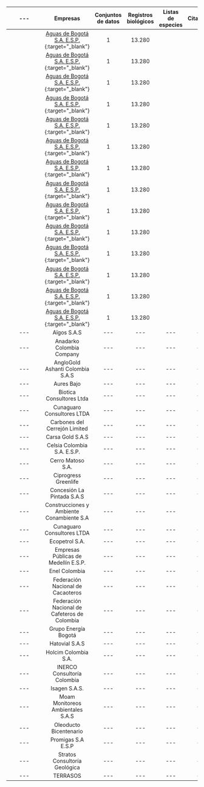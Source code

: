 |---|Empresas|Conjuntos de datos|Registros biológicos|Listas de especies|Citaciones|
|:---:|:---:|:---:|:---:|:---:|:---:|
|<figure class="image is-16x16"><img src="/assets/images/logos-socios/logo-aguas-de-bogota.jpg"></figure>|[Aguas de Bogotá S.A. E.S.P.](https://www.gbif.org/publisher/6d1beb45-43bc-499a-85a0-f06f67e81591){:target="_blank"}|1|13.280||11|
|<figure class="image is-24x24"><img src="/assets/images/logos-socios/logo-aguas-de-bogota.jpg"></figure>|[Aguas de Bogotá S.A. E.S.P.](https://www.gbif.org/publisher/6d1beb45-43bc-499a-85a0-f06f67e81591){:target="_blank"}|1|13.280||11|
|<figure class="image is-32x32"><img src="/assets/images/logos-socios/logo-aguas-de-bogota.jpg"></figure>|[Aguas de Bogotá S.A. E.S.P.](https://www.gbif.org/publisher/6d1beb45-43bc-499a-85a0-f06f67e81591){:target="_blank"}|1|13.280||11|
|<figure class="image is-48x48"><img src="/assets/images/logos-socios/logo-aguas-de-bogota.jpg"></figure>|[Aguas de Bogotá S.A. E.S.P.](https://www.gbif.org/publisher/6d1beb45-43bc-499a-85a0-f06f67e81591){:target="_blank"}|1|13.280||11|
|<figure class="image is-64x64"><img src="/assets/images/logos-socios/logo-aguas-de-bogota.jpg"></figure>|[Aguas de Bogotá S.A. E.S.P.](https://www.gbif.org/publisher/6d1beb45-43bc-499a-85a0-f06f67e81591){:target="_blank"}|1|13.280||11|
|<figure class="image is-96x96"><img src="/assets/images/logos-socios/logo-aguas-de-bogota.jpg"></figure>|[Aguas de Bogotá S.A. E.S.P.](https://www.gbif.org/publisher/6d1beb45-43bc-499a-85a0-f06f67e81591){:target="_blank"}|1|13.280||11|
|<figure class="image is-64x64"><img src="/assets/images/logos-socios/enel-logo.jpg"></figure>|[Aguas de Bogotá S.A. E.S.P.](https://www.gbif.org/publisher/6d1beb45-43bc-499a-85a0-f06f67e81591){:target="_blank"}|1|13.280||11|
|<figure class="image is-64x64"><img src="/assets/images/logos-socios/enel-logo.jpg"></figure>|[Aguas de Bogotá S.A. E.S.P.](https://www.gbif.org/publisher/6d1beb45-43bc-499a-85a0-f06f67e81591){:target="_blank"}|1|13.280||11|
|<figure class="image is-64x64"><img src="/assets/images/logos-socios/enel-logo.jpg"></figure>|[Aguas de Bogotá S.A. E.S.P.](https://www.gbif.org/publisher/6d1beb45-43bc-499a-85a0-f06f67e81591){:target="_blank"}|1|13.280||11|
|<figure class="image is-64x64"><img src="/assets/images/logos-socios/enel-logo.jpg"></figure>|[Aguas de Bogotá S.A. E.S.P.](https://www.gbif.org/publisher/6d1beb45-43bc-499a-85a0-f06f67e81591){:target="_blank"}|1|13.280||11|
|<figure class="image is-96x96"><img src="/assets/images/logos-socios/enel-logo.jpg"></figure>|[Aguas de Bogotá S.A. E.S.P.](https://www.gbif.org/publisher/6d1beb45-43bc-499a-85a0-f06f67e81591){:target="_blank"}|1|13.280||11
|<figure class="image is-96x96"><img src="/assets/images/logos-socios/enel-logo.jpg"></figure>|[Aguas de Bogotá S.A. E.S.P.](https://www.gbif.org/publisher/6d1beb45-43bc-499a-85a0-f06f67e81591){:target="_blank"}|1|13.280||11|
|<figure class="image is-96x96"><img src="/assets/images/logos-socios/enel-logo.jpg"></figure>|[Aguas de Bogotá S.A. E.S.P.](https://www.gbif.org/publisher/6d1beb45-43bc-499a-85a0-f06f67e81591){:target="_blank"}|1|13.280||11|
|<figure class="image is-96x96"><img src="/assets/images/logos-socios/enel-logo.jpg"></figure>|[Aguas de Bogotá S.A. E.S.P.](https://www.gbif.org/publisher/6d1beb45-43bc-499a-85a0-f06f67e81591){:target="_blank"}|1|13.280||11|
|---|Aïgos S.A.S|---|---|---|---|
|---|Anadarko Colombia Company|---|---|---|---|
|---|AngloGold Ashanti Colombia S.A.S|---|---|---|---|
|---|Aures Bajo|---|---|---|---|
|---|Biotica Consultores Ltda|---|---|---|---|
|---|Cunaguaro Consultores LTDA|---|---|---|---|
|---|Carbones del Cerrejón Limited|---|---|---|---|
|---|Carsa Gold S.A.S|---|---|---|---|
|---|Celsia Colombia S.A. E.S.P.|---|---|---|---|
|---|Cerro Matoso S.A.|---|---|---|---|
|---|Ciprogress Greenlife|---|---|---|---|
|---|Concesión La Pintada S.A.S|---|---|---|---|
|---|Construcciones y Ambiente Conambiente S.A|---|---|---|--|
|---|Cunaguaro Consultores LTDA|---|---|---|---|
|---|Ecopetrol S.A.|---|---|---|---|
|---|Empresas Públicas de Medellín E.S.P.|---|---|---|---|
|---|Enel Colombia|---|---|---|---|
|---|Federación Nacional de Cacaoteros|---|---|---|---|
|---|Federación Nacional de Cafeteros de Colombia|---|---|---|---|
|---|Grupo Energía Bogotá|---|---|---|---|
|---|Hatovial S.A.S|---|---|---|---|
|---|Holcim Colombia S.A.|---|---|---|---|
|---|INERCO Consultoría Colombia|---|---|---|---|
|---|Isagen S.A.S.|---|---|---|---|
|---|Moam Monitoreos Ambientales S.A.S|---|---|---|---|
|---|Oleoducto Bicentenario|---|---|---|---|
|---|Promigas S.A E.S.P|---|---|---|---|
|---|Stratos Consultoría Geológica|---|---|---|---|
|---|TERRASOS|---|---|---|---|

